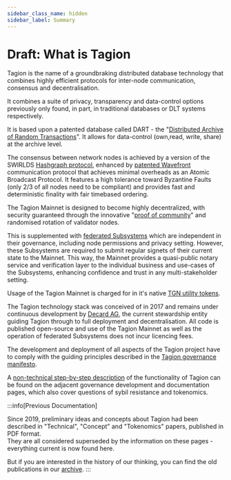 ```yaml
---
sidebar_class_name: hidden
sidebar_label: Summary
---
```

# Draft: What is Tagion

Tagion is the name of a groundbraking distributed database technology that combines highly efficient protocols for inter-node communication, consensus and decentralisation. 

It combines a suite of privacy, transparency and data-control options previously only found, in part, in traditional databases or DLT systems respectively. 

It is based upon a patented database called DART - the "[Distributed Archive of Random Transactions](https://docs.tagion.org/tech/protocols/dart)". It allows for data-control (own,read, write, share) at the archive level. 

The consensus between network nodes is achieved by a version of the SWIRLDS [Hashgraph protocol](https://docs.tagion.org/tech/protocols/consensus/HashGraph), enhanced by [patented Wavefront](https://docs.tagion.org/tech/protocols/wavefront) communication protocol that achieves minimal overheads as an Atomic Broadcast Protocol.  It features a high tolerance toward Byzantine Faults (only 2/3 of all nodes need to be compliant) and provides fast and deterministic finality with fair timebased ordering. 

The Tagion Mainnet is designed to become highly decentralized, with security guaranteed through the innovative "[proof of community](https://docs.tagion.org/gov/governance_areas/network_formation/tagion)" and randomised rotation of validator nodes. 

This is supplemented with [federated Subsystems](https://docs.tagion.org/gov/intro/network) which are independent in their governance, including node permissions and privacy setting. However, these Subsystems are required to submit regular signets of their current state to the Mainnet. This way, the Mainnet provides a quasi-public notary service and verification layer to the individual business and use-cases of the Subsystems, enhancing confidence and trust in any multi-stakeholder setting. 

Usage of the Tagion Mainnet is charged for in it's native [TGN utility tokens](https://docs.tagion.org/gov/governance_areas/token_economy/utility_token). 

The Tagion technology stack was conceived of in 2017 and remains under continuous development by [Decard AG](https://www.decard.io/), the current stewardship entity guiding Tagion through to full deployment and decentralisation. All code is published open-source and use of the Tagion Mainnet as well as the operation of federated Subsystems does not incur licencing fees. 

The development and deployment of all aspects of the Tagion project have to comply with the guiding principles described in the [Tagion governance manifesto](https://docs.tagion.org/gov/intro/manifesto). 

A [non-technical step-by-step description](https://docs.tagion.org/gov/intro/jargonbusting) of the functionality of Tagion can be found on the adjacent governance development and documentation pages, which also cover questions of sybil resistance and tokenomics. 

:::info[Previous Documentation]

Since 2019, preliminary ideas and concepts about Tagion had been described in "Technical", "Concept" and "Tokenomics" papers, published in PDF format.  
They are all considered superseded by the information on these pages - everything current is now found here. 

But if you are interested in the history of our thinking, you can find the old publications in our [archive](https://docs.tagion.org/gov/intro/archive).
:::


